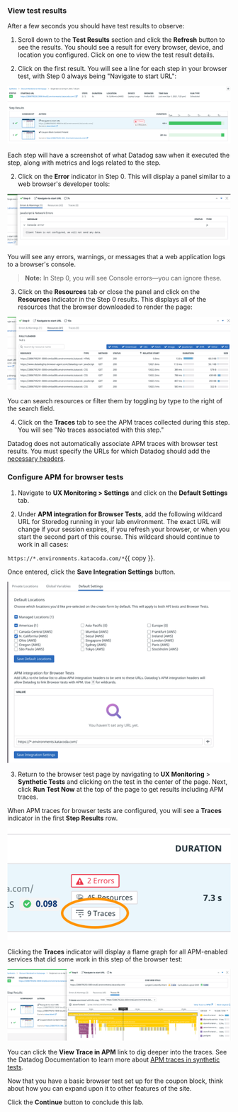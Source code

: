 ### View test results

After a few seconds you should have test results to observe:

1. Scroll down to the **Test Results** section and click the **Refresh** button to see the results. You should see a result for every browser, device, and location you configured. Click on one to view the test result details.

1. Click on the first result. You will see a line for each step in your browser test, with Step 0 always being "Navigate to start URL":
  
  ![Browser test assertion results](./assets/first_browser_test_results.png)

  Each step will have a screenshot of what Datadog saw when it executed the step, along with metrics and logs related to the step.

2. Click on the **Error** indicator in Step 0. This will display a panel similar to a web browser's developer tools:

  ![The error tab of a browser test result](./assets/browser_test_error_panel.png)

  You will see any errors, warnings, or messages that a web application logs to a browser's console. 
  
  > **Note:** In Step 0, you will see Console errors—you can ignore these.

3. Click on the **Resources** tab or close the panel and click on the **Resources** indicator in the Step 0 results. This displays all of the resources that the browser downloaded to render the page:
  
  ![The browser test result Resources panel](./assets/browser_test_results_resources.png)
  
  You can search resources or filter them by toggling by type to the right of the search field.

4. Click on the **Traces** tab to see the APM traces collected during this step. You will see "No traces associated with this step." 

  Datadog does not automatically associate APM traces with browser test results. You must specify the URLs for which Datadog should add the [necessary headers](https://docs.datadoghq.com/synthetics/apm/#how-are-traces-linked-to-tests).

### Configure APM for browser tests

1. Navigate to **UX Monitoring > Settings** and click on the **Default Settings** tab.
  
2. Under **APM integration for Browser Tests**, add the following wildcard URL for Storedog running in your lab environment. The exact URL will change if your session expires, if you refresh your browser, or when you start the second part of this course. This wildcard should continue to work in all cases:

  `https://*.environments.katacoda.com/*`{{ copy }}.

  Once entered, click the **Save Integration Settings** button.

  ![APM integration for Storedog browser tests](./assets/apm_browser_test_integration.png)

3. Return to the browser test page by navigating to **UX Monitoring** > **Synthetic Tests** and clicking on the test in the center of the page. Next, click **Run Test Now** at the top of the page to get results including APM traces.
  
  When APM traces for browser tests are configured, you will see a **Traces** indicator in the first **Step Results** row.

  ![Browser test traces for Chrome](./assets/browser_test_traces_detail.png)
  
  Clicking the **Traces** indicator will display a flame graph for all APM-enabled services that did some work in this step of the browser test:
  
  ![APM traces for Step 0 of this browser test](./assets/browser_test_results_traces.png)

  You can click the **View Trace in APM** link to dig deeper into the traces. See the Datadog Documentation to learn more about [APM traces in synthetic tests](https://docs.datadoghq.com/synthetics/apm).

Now that you have a basic browser test set up for the coupon block, think about how you can expand upon it to other features of the site.

Click the **Continue** button to conclude this lab.
